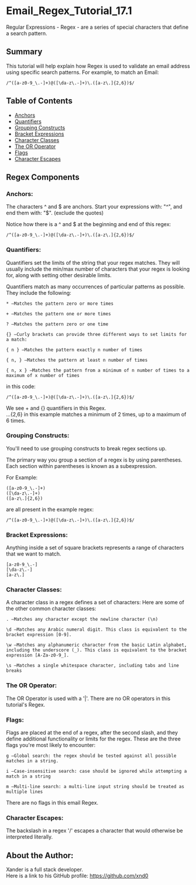 # Email_Regex_Tutorial_17.1

Regular Expressions - Regex - are a series of special characters that define a search pattern.

## Summary

This tutorial will help explain how Regex is used to validate an email address using specific search patterns. For example, to match an Email: 
```
/^([a-z0-9_\.-]+)@([\da-z\.-]+)\.([a-z\.]{2,6})$/
```

## Table of Contents

- [Anchors](#anchors)
- [Quantifiers](#quantifiers)
- [Grouping Constructs](#grouping-constructs)
- [Bracket Expressions](#bracket-expressions)
- [Character Classes](#character-classes)
- [The OR Operator](#the-or-operator)
- [Flags](#flags)
- [Character Escapes](#character-escapes)

## Regex Components

### Anchors:
The characters ^ and \$ are anchors. Start your expressions with: "^", and end them with: "$". (exclude the quotes) 

Notice how there is a ^ and $ at the beginning and end of this regex:
```
/^([a-z0-9_\.-]+)@([\da-z\.-]+)\.([a-z\.]{2,6})$/
```

### Quantifiers:
Quantifiers set the limits of the string that your regex matches. They will usually include the min/max number of characters that your regex is looking for, along with setting other desirable limits.

Quantifiers match as many occurrences of particular patterns as possible. They include the following:
```
* —Matches the pattern zero or more times
```
```
+ —Matches the pattern one or more times
```
```
? —Matches the pattern zero or one time
```
```
{} —Curly brackets can provide three different ways to set limits for a match:
```
```
{ n } —Matches the pattern exactly n number of times
```
```
{ n, } —Matches the pattern at least n number of times
```
```
{ n, x } —Matches the pattern from a minimum of n number of times to a maximum of x number of times
```
in this code:
```
/^([a-z0-9_\.-]+)@([\da-z\.-]+)\.([a-z\.]{2,6})$/
```
We see + and {} quantifiers in this Regex.
<br>
...{2,6} in this example matches a minimum of 2 times, up to a maximum of 6 times.
<br>

### Grouping Constructs:

You'll need to use grouping constructs to break regex sections up.

The primary way you group a section of a regex is by using parentheses. Each section within parentheses is known as a subexpression.

For Example:
```
([a-z0-9_\.-]+)
([\da-z\.-]+)
([a-z\.]{2,6})
```
are all present in the example regex:
```
/^([a-z0-9_\.-]+)@([\da-z\.-]+)\.([a-z\.]{2,6})$/
```
### Bracket Expressions:
Anything inside a set of square brackets represents a range of characters that we want to match.
```
[a-z0-9_\.-]
[\da-z\.-]
[a-z\.]
```
### Character Classes:
A character class in a regex defines a set of characters:
Here are some of the other common character classes:
```
. —Matches any character except the newline character (\n)
```
```
\d —Matches any Arabic numeral digit. This class is equivalent to the bracket expression [0-9].
```
```
\w —Matches any alphanumeric character from the basic Latin alphabet, including the underscore (_). This class is equivalent to the bracket expression [A-Za-z0-9_].
```

```
\s —Matches a single whitespace character, including tabs and line breaks
```

### The OR Operator:
The OR Operator is used with a '|'. There are no OR operators in this tutorial's Regex.

### Flags:
Flags are placed at the end of a regex, after the second slash, and they define additional functionality or limits for the regex. These are the three flags you're most likely to encounter:

```
g —Global search: the regex should be tested against all possible matches in a string.
```
```
i —Case-insensitive search: case should be ignored while attempting a match in a string
```
```
m —Multi-line search: a multi-line input string should be treated as multiple lines
```

There are no flags in this email Regex.

### Character Escapes:
The backslash in a regex '/' escapes a character that would otherwise be interpreted literally.


## About the Author:

Xander is a full stack developer.
<br> 
Here is a link to his GitHub profile: https://github.com/xnd0
